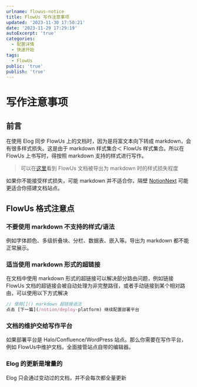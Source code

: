 ```yaml
---
urlname: flowus-notice
title: FlowUs 写作注意事项
updated: '2023-11-30 17:50:21'
date: '2023-11-29 17:29:19'
autoExcerpt: 'true'
categories:
  - 配置详情
  - 快速开始
tags:
  - FlowUs
public: 'true'
publish: 'true'
---
```

# 写作注意事项
## 前言
在使用 Elog 同步 FlowUs 上的文档时，因为是将富文本向下转成 markdown，会有很多样式损失。这是由于 markdown 样式集合＜ FlowUs 样式集合。所以在 FlowUs 上书写时，得按照 markdown 支持的样式进行写作。

> 可以在[这里](/archives/flowus-example)看到 FlowUs 文档被导出为 markdown 时的样式损失程度

如果你不能接受样式损失，可能 markdown 并不适合你，隔壁 [NotionNext](https://github.com/tangly1024/NotionNext) 可能更适合你搭建文档站点。
## FlowUs 格式注意点
### 不要使用 markdown 不支持的样式/语法
例如字体颜色、多级折叠块、分栏、数据表、嵌入等。导出为 markdown 都不能正常展示。
### 适当使用 markdown 形式的超链接
在文档中使用 markdown 形式的超链接可以解决部分路由问题，例如链接 FlowUs 文档的超链接会被自动处理为非完整路径，或者手动链接到某个相对路由，可以使用以下方式解决
```javascript
// 使用[]() markdown 超链接语法
点击 [下一篇](/notion/deploy-platform) 继续配置部署平台
```
### 文档的维护交给写作平台
如果部署平台是 Halo/Confluence/WordPress 站点。那么你需要在写作平台，例如 FlowUs中维护文档，全面接管站点自带的编辑器。
### Elog 的更新是增量的
Elog 只会通过变动过的文档，并不会每次都全量更新

